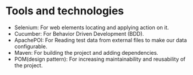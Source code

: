 # Tools and technologies

- Selenium: For web elements locating and applying action on it.
- Cucumber: For Behavior Driven Development (BDD). 
- ApachePOI: For Reading test data from external files to make our data configurable. 
- Maven: For building the project and adding dependencies. 
- POM(design pattern): For increasing maintainability and reusability of the project. 



